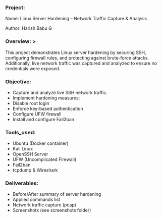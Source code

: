 ### Project:
  
 Name: Linux Server Hardening – Network Traffic Capture & Analysis
 
 Author: Harish Babu G

### Overview: >
   This project demonstrates Linux server hardening by securing SSH, configuring
   firewall rules, and protecting against brute-force attacks. Additionally, live
   network traffic was captured and analyzed to ensure no credentials were exposed.

### Objective:
   - Capture and analyze live SSH network traffic.
   - Implement hardening measures:
   - Disable root login
   - Enforce key-based authentication
   - Configure UFW firewall
   - Install and configure Fail2ban

### Tools_used:
  - Ubuntu (Docker container)
  - Kali Linux
  - OpenSSH Server
  - UFW (Uncomplicated Firewall)
  - Fail2ban
  - tcpdump & Wireshark

### Deliverables:
  - Before/After summary of server hardening
  - Applied commands list
  - Network traffic capture (pcap)
  - Screenshots (see screenshots folder)

